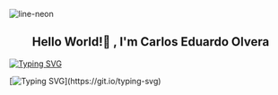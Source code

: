 ![line-neon](https://github.com/user-attachments/assets/478d8731-c4a9-41eb-9fdd-76e5a20afed8)

<h2 align="center"> Hello World!👋 , I'm Carlos Eduardo Olvera <br/></h2> 

[![Typing SVG](https://readme-typing-svg.demolab.com?font=jaro&size=23&pause=1000&color=6C13F7&center=true&width=435&lines=Welcome+to+my+GitHub+Repository!;I'm+a+Software+Enginner;Studying+a+master's+degree+)](https://git.io/typing-svg)

[![Typing SVG](https://readme-typing-svg.demolab.com?font=jaro&size=23&pause=5000&color=0EF70C&center=true&width=435&lines=%24+Let's+Code!)](https://git.io/typing-svg)
